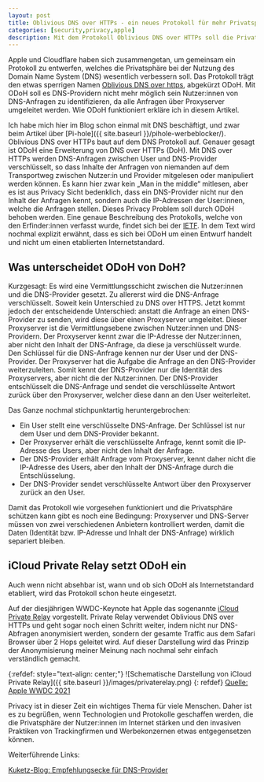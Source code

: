 ```yaml
---
layout: post
title: Oblivious DNS over HTTPs - ein neues Protokoll für mehr Privatsphäre
categories: [security,privacy,apple]
description: Mit dem Protokoll Oblivious DNS over HTTPs soll die Privatsphäre bei der Nutzung des Domain Name Systems (DNS) verbessert werden.
---
```


Apple und Cloudflare haben sich zusammengetan, um gemeinsam ein Protokoll zu entwerfen, welches die Privatsphäre bei der Nutzung des Domain Name System (DNS) wesentlich verbessern soll. Das Protokoll trägt den etwas sperrigen Namen [Oblivious DNS over https](https://techcrunch.com/2020/12/08/cloudflare-and-apple-design-a-new-privacy-friendly-internet-protocol/), abgekürzt ODoH. Mit ODoH soll es DNS-Providern nicht mehr möglich sein Nutzer:innen von DNS-Anfragen zu identifizieren, da alle Anfragen über Proxyserver umgeleitet werden. Wie ODoH funktioniert erkläre ich in diesem Artikel.

Ich habe mich hier im Blog schon einmal mit DNS beschäftigt, und zwar beim Artikel über [Pi-hole]({{ site.baseurl }}/pihole-werbeblocker/). Oblivious DNS over HTTPs baut auf dem DNS Protokoll auf. Genauer gesagt ist ODoH eine Erweiterung von DNS over HTTPs (DoH). Mit DNS over HTTPs werden DNS-Anfragen zwischen User und DNS-Provider verschlüsselt, so dass Inhalte der Anfragen von niemanden auf dem Transportweg zwischen Nutzer:in und Provider mitgelesen oder manipuliert werden können. Es kann hier zwar kein „Man in the middle“ mitlesen, aber es ist aus Privacy Sicht bedenklich, dass ein DNS-Provider nicht nur den Inhalt der Anfragen kennt, sondern auch die IP-Adressen der User:innen, welche die Anfragen stellen. Dieses Privacy Problem soll durch ODoH behoben werden. Eine genaue Beschreibung des Protokolls, welche von den Erfinder:innen verfasst wurde, findet sich bei der [IETF](https://www.ietf.org/staging/draft-pauly-oblivious-doh-02.html). In dem Text wird nochmal explizit erwähnt, dass es sich bei ODoH um einen Entwurf handelt und nicht um einen etablierten Internetstandard.

## Was unterscheidet ODoH von DoH?

Kurzgesagt: Es wird eine Vermittlungsschicht zwischen die Nutzer:innen und die DNS-Provider gesetzt. Zu allererst wird die DNS-Anfrage verschlüsselt. Soweit kein Unterschied zu DNS over HTTPS. Jetzt kommt jedoch der entscheidende Unterschied: anstatt die Anfrage an einen DNS-Provider zu senden, wird diese über einen Proxyserver umgeleitet. Dieser Proxyserver ist die Vermittlungsebene zwischen Nutzer:innen und DNS-Providern. Der Proxyserver kennt zwar die IP-Adresse der Nutzer:innen, aber nicht den Inhalt der DNS-Anfrage, da diese ja verschlüsselt wurde. Den Schlüssel für die DNS-Anfrage kennen nur der User und der DNS-Provider. Der Proxyserver hat die Aufgabe die Anfrage an den DNS-Provider weiterzuleiten. Somit kennt der DNS-Provider nur die Identität des Proxyservers, aber nicht die der Nutzer:innen. Der DNS-Provider entschlüsselt die DNS-Anfrage und sendet die verschlüsselte Antwort zurück über den Proxyserver, welcher diese dann an den User weiterleitet.

Das Ganze nochmal stichpunktartig heruntergebrochen:

* Ein User stellt eine verschlüsselte DNS-Anfrage. Der Schlüssel ist nur dem User und dem DNS-Provider bekannt.
* Der Proxyserver erhält die verschlüsselte Anfrage, kennt somit die IP-Adresse des Users, aber nicht den Inhalt der Anfrage.
* Der DNS-Provider erhält Anfrage vom Proxyserver, kennt daher nicht die IP-Adresse des Users, aber den Inhalt der DNS-Anfrage durch die Entschlüsselung.
* Der DNS-Provider sendet verschlüsselte Antwort über den Proxyserver zurück an den User.

Damit das Protokoll wie vorgesehen funktioniert und die Privatsphäre schützen kann gibt es noch eine Bedingung: Proxyserver und DNS-Server müssen von zwei verschiedenen Anbietern kontrolliert werden, damit die Daten (Identität bzw. IP-Adresse und Inhalt der DNS-Anfrage) wirklich separiert bleiben. 

## iCloud Private Relay setzt ODoH ein

Auch wenn nicht absehbar ist, wann und ob sich ODoH als Internetstandard etabliert, wird das Protokoll schon heute eingesetzt.

Auf der diesjährigen WWDC-Keynote hat Apple das sogenannte [iCloud Private Relay](https://www.theverge.com/2021/6/10/22526881/apple-icloud-plus-privacy-subscription-services-revenue-wwdc-2021) vorgestellt. Private Relay verwendet Oblivious DNS over HTTPs und geht sogar noch einen Schritt weiter, indem nicht nur DNS-Abfragen anonymisiert werden, sondern der gesamte Traffic aus dem Safari Browser über 2 Hops geleitet wird. Auf dieser Darstellung wird das Prinzip der Anonymisierung meiner Meinung nach nochmal sehr einfach verständlich gemacht.


{:refdef: style="text-align: center;"}
![Schematische Darstellung von iCloud Private Relay]({{ site.baseurl }}/images/privaterelay.png)
{: refdef}
[Quelle: Apple WWDC 2021](https://developer.apple.com/videos/play/wwdc2021/10096/)

Privacy ist in dieser Zeit ein wichtiges Thema für viele Menschen. Daher ist es zu begrüßen, wenn Technologien und Protokolle geschaffen werden, die die Privatsphäre der Nutzer:innen im Internet stärken und den invasiven Praktiken von Trackingfirmen und Werbekonzernen etwas entgegensetzen können.


Weiterführende Links:

[Kuketz-Blog: Empfehlungsecke für DNS-Provider](https://www.kuketz-blog.de/empfehlungsecke/#dns)

